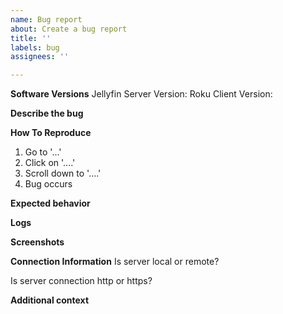 ```yaml
---
name: Bug report
about: Create a bug report
title: ''
labels: bug
assignees: ''

---
```


**Software Versions**
Jellyfin Server Version: 
Roku Client Version: 

**Describe the bug**
<!-- A clear and concise description of what the bug is. -->

**How To Reproduce**
<!-- Steps to reproduce the behavior: -->
1. Go to '...'
2. Click on '....'
3. Scroll down to '....'
4. Bug occurs

**Expected behavior**
<!-- A clear and concise description of what you expected to happen. -->

**Logs**
<!-- Please paste any log errors. -->

**Screenshots**
<!-- If applicable, add screenshots to help explain your problem. -->

**Connection Information**
Is server local or remote? 

Is server connection http or https? 

**Additional context**
<!-- Add any other context about the problem here. -->
